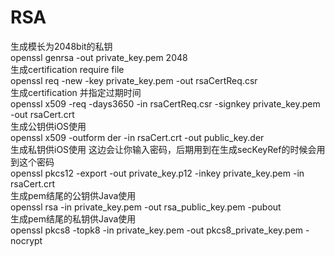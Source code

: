 # RSA



生成模长为2048bit的私钥<br>
openssl genrsa -out private_key.pem 2048<br>
生成certification require file<br>
openssl req -new -key private_key.pem -out rsaCertReq.csr<br>
生成certification 并指定过期时间<br>
openssl x509 -req -days3650 -in rsaCertReq.csr -signkey private_key.pem -out rsaCert.crt<br>
生成公钥供iOS使用<br>
openssl x509 -outform der -in rsaCert.crt -out public_key.der<br>
生成私钥供iOS使用 这边会让你输入密码，后期用到在生成secKeyRef的时候会用到这个密码<br>
openssl pkcs12 -export -out private_key.p12 -inkey private_key.pem -in rsaCert.crt<br>
生成pem结尾的公钥供Java使用<br>
openssl rsa -in private_key.pem -out rsa_public_key.pem -pubout<br>
生成pem结尾的私钥供Java使用<br>
openssl pkcs8 -topk8 -in private_key.pem -out pkcs8_private_key.pem -nocrypt<br>
